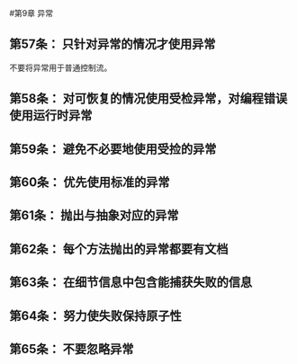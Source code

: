 

#第9章 异常

## 第57条： 只针对异常的情况才使用异常

不要将异常用于普通控制流。

## 第58条： 对可恢复的情况使用受检异常，对编程错误使用运行时异常

## 第59条： 避免不必要地使用受捡的异常

## 第60条： 优先使用标准的异常

## 第61条： 抛出与抽象对应的异常

## 第62条： 每个方法抛出的异常都要有文档

## 第63条： 在细节信息中包含能捕获失败的信息

## 第64条： 努力使失败保持原子性

## 第65条： 不要忽略异常


